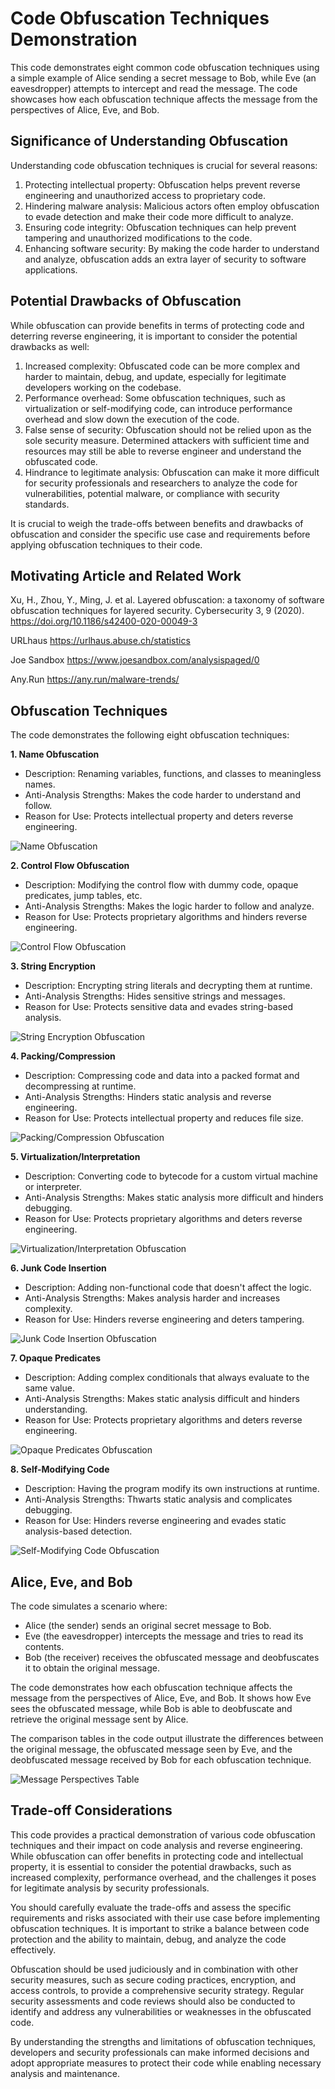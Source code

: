# Code Obfuscation Techniques Demonstration

This code demonstrates eight common code obfuscation techniques using a simple example of Alice sending a secret message to Bob, while Eve (an eavesdropper) attempts to intercept and read the message. The code showcases how each obfuscation technique affects the message from the perspectives of Alice, Eve, and Bob.

## Significance of Understanding Obfuscation

Understanding code obfuscation techniques is crucial for several reasons:

1. Protecting intellectual property: Obfuscation helps prevent reverse engineering and unauthorized access to proprietary code.
2. Hindering malware analysis: Malicious actors often employ obfuscation to evade detection and make their code more difficult to analyze.
3. Ensuring code integrity: Obfuscation techniques can help prevent tampering and unauthorized modifications to the code.
4. Enhancing software security: By making the code harder to understand and analyze, obfuscation adds an extra layer of security to software applications.

## Potential Drawbacks of Obfuscation

While obfuscation can provide benefits in terms of protecting code and deterring reverse engineering, it is important to consider the potential drawbacks as well:

1. Increased complexity: Obfuscated code can be more complex and harder to maintain, debug, and update, especially for legitimate developers working on the codebase.
2. Performance overhead: Some obfuscation techniques, such as virtualization or self-modifying code, can introduce performance overhead and slow down the execution of the code.
3. False sense of security: Obfuscation should not be relied upon as the sole security measure. Determined attackers with sufficient time and resources may still be able to reverse engineer and understand the obfuscated code.
4. Hindrance to legitimate analysis: Obfuscation can make it more difficult for security professionals and researchers to analyze the code for vulnerabilities, potential malware, or compliance with security standards.

It is crucial to weigh the trade-offs between benefits and drawbacks of obfuscation and consider the specific use case and requirements before applying obfuscation techniques to their code.

## Motivating Article and Related Work
Xu, H., Zhou, Y., Ming, J. et al. Layered obfuscation: a taxonomy of software obfuscation techniques for layered security. Cybersecurity 3, 9 (2020). https://doi.org/10.1186/s42400-020-00049-3

URLhaus https://urlhaus.abuse.ch/statistics

Joe Sandbox https://www.joesandbox.com/analysispaged/0

Any.Run https://any.run/malware-trends/

## Obfuscation Techniques

The code demonstrates the following eight obfuscation techniques:

**1. Name Obfuscation**
   - Description: Renaming variables, functions, and classes to meaningless names.
   - Anti-Analysis Strengths: Makes the code harder to understand and follow.
   - Reason for Use: Protects intellectual property and deters reverse engineering.
     
![Name Obfuscation](https://github.com/ericyoc/obfuscation_techniques_demo/blob/main/name_obf.jpg)

**2. Control Flow Obfuscation**
   - Description: Modifying the control flow with dummy code, opaque predicates, jump tables, etc.
   - Anti-Analysis Strengths: Makes the logic harder to follow and analyze.
   - Reason for Use: Protects proprietary algorithms and hinders reverse engineering.
     
![Control Flow Obfuscation](https://github.com/ericyoc/obfuscation_techniques_demo/blob/main/control_obf.jpg)

**3. String Encryption**
   - Description: Encrypting string literals and decrypting them at runtime.
   - Anti-Analysis Strengths: Hides sensitive strings and messages.
   - Reason for Use: Protects sensitive data and evades string-based analysis.
     
![String Encryption Obfuscation](https://github.com/ericyoc/obfuscation_techniques_demo/blob/main/string_obf.jpg)

**4. Packing/Compression**
   - Description: Compressing code and data into a packed format and decompressing at runtime.
   - Anti-Analysis Strengths: Hinders static analysis and reverse engineering.
   - Reason for Use: Protects intellectual property and reduces file size.
     
![Packing/Compression Obfuscation](https://github.com/ericyoc/obfuscation_techniques_demo/blob/main/pack_obf.jpg)

**5. Virtualization/Interpretation**
   - Description: Converting code to bytecode for a custom virtual machine or interpreter.
   - Anti-Analysis Strengths: Makes static analysis more difficult and hinders debugging.
   - Reason for Use: Protects proprietary algorithms and deters reverse engineering.
     
![Virtualization/Interpretation Obfuscation](https://github.com/ericyoc/obfuscation_techniques_demo/blob/main/virt_obf.jpg)

**6. Junk Code Insertion**
   - Description: Adding non-functional code that doesn't affect the logic.
   - Anti-Analysis Strengths: Makes analysis harder and increases complexity.
   - Reason for Use: Hinders reverse engineering and deters tampering.
     
![Junk Code Insertion Obfuscation](https://github.com/ericyoc/obfuscation_techniques_demo/blob/main/junk_obf.jpg)

**7. Opaque Predicates**
   - Description: Adding complex conditionals that always evaluate to the same value.
   - Anti-Analysis Strengths: Makes static analysis difficult and hinders understanding.
   - Reason for Use: Protects proprietary algorithms and deters reverse engineering.
     
![Opaque Predicates Obfuscation](https://github.com/ericyoc/obfuscation_techniques_demo/blob/main/opaque_obf.jpg)

**8. Self-Modifying Code**
   - Description: Having the program modify its own instructions at runtime.
   - Anti-Analysis Strengths: Thwarts static analysis and complicates debugging.
   - Reason for Use: Hinders reverse engineering and evades static analysis-based detection.
     
![Self-Modifying Code Obfuscation](https://github.com/ericyoc/obfuscation_techniques_demo/blob/main/self_mod_obf.jpg)

## Alice, Eve, and Bob

The code simulates a scenario where:

- Alice (the sender) sends an original secret message to Bob.
- Eve (the eavesdropper) intercepts the message and tries to read its contents.
- Bob (the receiver) receives the obfuscated message and deobfuscates it to obtain the original message.

The code demonstrates how each obfuscation technique affects the message from the perspectives of Alice, Eve, and Bob. It shows how Eve sees the obfuscated message, while Bob is able to deobfuscate and retrieve the original message sent by Alice.

The comparison tables in the code output illustrate the differences between the original message, the obfuscated message seen by Eve, and the deobfuscated message received by Bob for each obfuscation technique.

![Message Perspectives Table](https://github.com/ericyoc/obfuscation_techniques_demo/blob/main/message_compare.jpg)

## Trade-off Considerations

This code provides a practical demonstration of various code obfuscation techniques and their impact on code analysis and reverse engineering. While obfuscation can offer benefits in protecting code and intellectual property, it is essential to consider the potential drawbacks, such as increased complexity, performance overhead, and the challenges it poses for legitimate analysis by security professionals.

You should carefully evaluate the trade-offs and assess the specific requirements and risks associated with their use case before implementing obfuscation techniques. It is important to strike a balance between code protection and the ability to maintain, debug, and analyze the code effectively.

Obfuscation should be used judiciously and in combination with other security measures, such as secure coding practices, encryption, and access controls, to provide a comprehensive security strategy. Regular security assessments and code reviews should also be conducted to identify and address any vulnerabilities or weaknesses in the obfuscated code.

By understanding the strengths and limitations of obfuscation techniques, developers and security professionals can make informed decisions and adopt appropriate measures to protect their code while enabling necessary analysis and maintenance.
